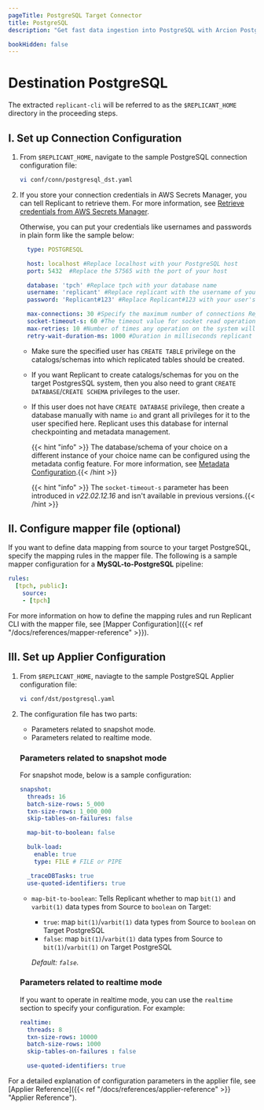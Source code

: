 ```yaml
---
pageTitle: PostgreSQL Target Connector
title: PostgreSQL
description: "Get fast data ingestion into PostgreSQL with Arcion PostgreSQL connector, with native bulk loading and realtime capabilities."

bookHidden: false
---
```

# Destination PostgreSQL

The extracted `replicant-cli` will be referred to as the `$REPLICANT_HOME` directory in the proceeding steps.

## I. Set up Connection Configuration

1. From `$REPLICANT_HOME`, navigate to the sample PostgreSQL connection configuration file:
    ```BASH
    vi conf/conn/postgresql_dst.yaml
    ```
2. If you store your connection credentials in AWS Secrets Manager, you can tell Replicant to retrieve them. For more information, see [Retrieve credentials from AWS Secrets Manager](/docs/references/secrets-manager). 
    
    Otherwise, you can put your credentials like usernames and passwords in plain form like the sample below:

    ```YAML
      type: POSTGRESQL

      host: localhost #Replace localhost with your PostgreSQL host
      port: 5432  #Replace the 57565 with the port of your host

      database: 'tpch' #Replace tpch with your database name
      username: 'replicant' #Replace replicant with the username of your user that connects to your PostgreSQL server
      password: 'Replicant#123' #Replace Replicant#123 with your user's password

      max-connections: 30 #Specify the maximum number of connections Replicant can open in PostgreSQL
      socket-timeout-s: 60 #The timeout value for socket read operations. The timeout is in seconds and a value of zero means that it is disabled.
      max-retries: 10 #Number of times any operation on the system will be re-attempted on failures.
      retry-wait-duration-ms: 1000 #Duration in milliseconds replicant should wait before performing then next retry of a 
    ```

    - Make sure the specified user has `CREATE TABLE` privilege on the catalogs/schemas into which replicated tables should be created.
    - If you want Replicant to create catalogs/schemas for you on the target PostgresSQL system, then you also need to grant `CREATE DATABASE`/`CREATE SCHEMA` privileges to the user.
    - If this user does not have `CREATE DATABASE` privilege, then create a database manually with name `io` and grant all privileges for it to the user specified here. Replicant uses this database for internal checkpointing and metadata management.  

        {{< hint "info" >}} The database/schema of your choice on a different instance of your choice name can be configured using the metadata config feature. For more information, see [Metadata Configuration](/docs/references/metadata-reference).{{< /hint >}}

        {{< hint "info" >}} The `socket-timeout-s` parameter has been introduced in *v22.02.12.16* and isn't available in previous versions.{{< /hint >}}

## II. Configure mapper file (optional)
If you want to define data mapping from source to your target PostgreSQL, specify the mapping rules in the mapper file. The following is a sample mapper configuration for a **MySQL-to-PostgreSQL** pipeline:

```YAML
rules:
  [tpch, public]:
    source:
    - [tpch]
```

For more information on how to define the mapping rules and run Replicant CLI with the mapper file, see [Mapper Configuration]({{< ref "/docs/references/mapper-reference" >}}).

## III. Set up Applier Configuration

1. From `$REPLICANT_HOME`, naviagte to the sample PostgreSQL Applier configuration file:
    ```BASH
    vi conf/dst/postgresql.yaml    
    ```
2. The configuration file has two parts:

    - Parameters related to snapshot mode.
    - Parameters related to realtime mode.

    ### Parameters related to snapshot mode
    For snapshot mode, below is a sample configuration:

    ```YAML
    snapshot:
      threads: 16
      batch-size-rows: 5_000
      txn-size-rows: 1_000_000
      skip-tables-on-failures: false

      map-bit-to-boolean: false

      bulk-load:
        enable: true
        type: FILE # FILE or PIPE

      _traceDBTasks: true
      use-quoted-identifiers: true
    ```
    
      - `map-bit-to-boolean`: Tells Replicant whether to map `bit(1)` and `varbit(1)` data types from Source to `boolean` on Target:

        - `true`: map `bit(1)`/`varbit(1)` data types from Source to `boolean` on Target PostgreSQL
        - `false`: map `bit(1)`/`varbit(1)` data types from Source to `bit(1)`/`varbit(1)` on Target PostgreSQL

        *Default: `false`.*

    ### Parameters related to realtime mode
    If you want to operate in realtime mode, you can use the `realtime` section to specify your configuration. For example:

    ```YAML
    realtime:
      threads: 8
      txn-size-rows: 10000
      batch-size-rows: 1000
      skip-tables-on-failures : false

      use-quoted-identifiers: true
    ```
    
For a detailed explanation of configuration parameters in the applier file, see [Applier Reference]({{< ref "/docs/references/applier-reference" >}} "Applier Reference").
